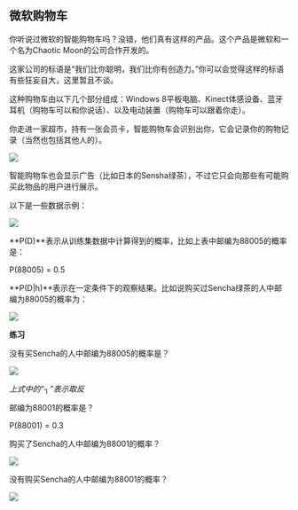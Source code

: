 ## 微软购物车

你听说过微软的智能购物车吗？没错，他们真有这样的产品。这个产品是微软和一个名为Chaotic Moon的公司合作开发的。

这家公司的标语是“我们比你聪明，我们比你有创造力。”你可以会觉得这样的标语有些狂妄自大，这里暂且不谈。

这种购物车由以下几个部分组成：Windows 8平板电脑、Kinect体感设备、蓝牙耳机（购物车可以和你说话）、以及电动装置（购物车可以跟着你走）。

你走进一家超市，持有一张会员卡，智能购物车会识别出你，它会记录你的购物记录（当然也包括其他人的）。

![](../img/chapter-6/chapter-6-13.png)

智能购物车也会显示广告（比如日本的Sensha绿茶），不过它只会向那些有可能购买此物品的用户进行展示。

以下是一些数据示例：

![](../img/chapter-6/chapter-6-14.png)

**P(D)**表示从训练集数据中计算得到的概率，比如上表中邮编为88005的概率是：

P(88005) = 0.5

**P(D|h)**表示在一定条件下的观察结果。比如说购买过Sencha绿茶的人中邮编为88005的概率为：

![](../img/chapter-6/chapter-6-15.png)

**练习**

没有买Sencha的人中邮编为88005的概率是？

![](../img/chapter-6/chapter-6-16.png)

*上式中的“┐”表示取反*

邮编为88001的概率是？

P(88001) = 0.3

购买了Sencha的人中邮编为88001的概率？

![](../img/chapter-6/chapter-6-17.png)

没有购买Sencha的人中邮编为88001的概率？

![](../img/chapter-6/chapter-6-18.png)

